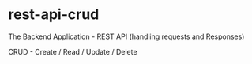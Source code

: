 # rest-api-crud

The Backend Application - REST API (handling requests and Responses)

CRUD - Create / Read / Update / Delete